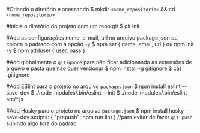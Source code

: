 #Criando o diretório e acessando
    $ mkdir `<nome_repositorio>` && cd `<nome_repositorio>`

#Inicia o diretório do projeto com um repo git
    $ git init

#Add as configurações nome, e-mail, url no arquivo package.json ou coloca o padrado com a opção `-y`
    $ npm set { name, email, url } ou npm init -y
    $ npm adduser { user, pass }

#Add globalmente o `gitignore` para não ficar adicionando as extensões de arquivo e pasta que não quer versionar
    $ npm install -g gitignore
    $ cat .gitignore

#Add ESlint para o projeto no arquivo `package.json`
    $ npm install eslint --save-dev
    $ ./node_modules/.bin/eslint --init
    $ ./node_modules/.bin/eslint src/*.js

#Add Husky para o projeto no arquivo `package.json`
    $ npm install husky --save-dev
        scripts: { "prepush": npm run lint } //para evitar de fazer `git push` subindo algo fora do padrao.
